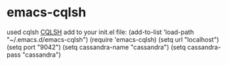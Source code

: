 # emacs-cqlsh
used cqlsh <a href="https://docs.datastax.com/en/install/6.8/install/installCqlsh.html">CQLSH</a>
add to your init.el file:
(add-to-list 'load-path "~/.emacs.d/emacs-cqlsh")
(require 'emacs-cqlsh)
(setq url "localhost")
(setq port "9042")
(setq cassandra-name "cassandra")
(setq cassandra-pass "cassandra")
